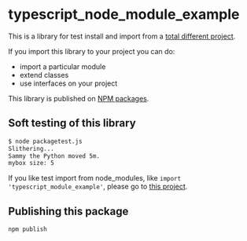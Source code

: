 # typescript_node_module_example

This is a library for test install and import from a [total different project](https://github.com/pablorsk/typescript-import-es6-module).

If you import this library to your project you can do:

- import a particular module
- extend classes
- use interfaces on your project

This library is published on [NPM packages](https://www.npmjs.com/package/typescript_module_example).

## Soft testing of this library

```bash
$ node packagetest.js
Slithering...
Sammy the Python moved 5m.
mybox size: 5
```

If you like test import from node_modules, like `import 'typescript_module_example'`, please go to [this project](https://github.com/pablorsk/typescript-import-es6-module).

## Publishing this package

```bash
npm publish
```
